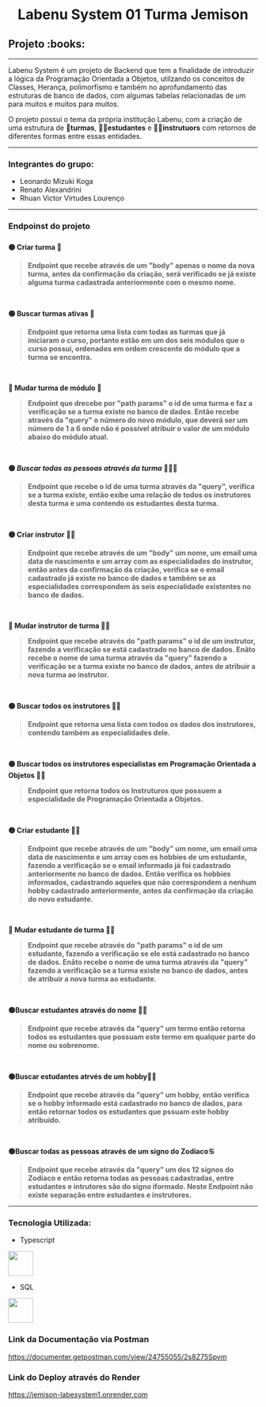 
 <h1 align="center"><strong>Labenu System 01 Turma Jemison</b></strong></h1></div>

<h2>Projeto :books:</h2>
<hr>
Labenu System é um projeto de Backend que tem a finalidade de introduzir a lógica da Programação Orientada a Objetos, utilzando os conceitos de Classes, Herança, polimorfismo e também no aprofundamento das estruturas de banco de dados, com algumas tabelas relacionadas de um para muitos e muitos para muitos.

O projeto possui o tema da própria institução Labenu, com a criação de uma estrutura de :school:**turmas**, :man_student:**estudantes** e :man_teacher:**instrutuors** com retornos de diferentes formas entre essas entidades.
<hr>

### Integrantes do grupo:
* Leonardo Mizuki Koga
* Renato Alexandrini
* Rhuan Victor Virtudes Lourenço
---

<h3>Endpoinst do projeto<h3>
<h4>

:yellow_circle: Criar turma :school:
>Endpoint que recebe através de um "body" apenas o nome da nova turma, antes da confirmação da criação, será verificado se já existe alguma turma cadastrada            anteriormente com o mesmo nome.
</br>

:green_circle: Buscar turmas ativas :school:
>  Endpoint que retorna uma lista com todas as turmas que já iniciaram o curso, portanto estão em um dos seis módulos que o curso possui, ordenados em ordem crescente    do módulo que a turma se encontra.
</br>

:large_blue_circle: Mudar turma de módulo :school:
> Endpoint que drecebe por "path params" o id de uma turma e faz a verificação se a turma existe no banco de dados. Então recebe através da "query" o número do novo módulo, que deverá ser um número de 1 a 6 onde não é possível atribuir o valor de um módulo abaixo do módulo atual.
</br>

:green_circle: ***Buscar todas as pessoas através da turma*** 	:people_holding_hands:
> Endpoint que recebe o id de uma turma através da "query", verifica se a turma existe, então exibe uma relação de todos os instrutores desta turma e uma contendo os estudantes desta turma.
</br>

:yellow_circle: Criar instrutor :man_teacher:
> Endpoint que recebe através de um "body" um nome, um email uma data de nascimento e um array com as especialidades do instrutor, então antes da confirmação da criação, verifica se o email cadastrado já existe no banco de dados e também se as especialidades correspondem às seis especialidade existentes no banco de dados.
</br>

:large_blue_circle: Mudar instrutor de turma :man_teacher:
> Endpoint que recebe através do "path params" o id de um instrutor, fazendo a verificação se está cadastrado no banco de dados. Enãto recebe o nome de uma turma através da "query" fazendo a verificação se a turma existe no banco de dados, antes de atribuir a nova turma ao instrutor.
</br>

:green_circle: Buscar todos os instrutores :man_teacher:
> Endpoint que retorna uma lista com todos os dados dos instrutores, contendo também as especialidades dele.
</br>

:green_circle: Buscar todos os instrutores especialistas em Programação Orientada a Objetos :man_teacher:
>Endpoint que retorna todos os Instruturos que possuem a especialidade de Programação Orientada a Objetos.
</br>

:yellow_circle: Criar estudante :man_student:
> Endpoint que recebe através de um "body" um nome, um email uma data de nascimento e um array com os hobbies de um estudante, fazendo a verificação se o email informado já foi cadastrado anteriormente no banco de dados. Então verifica os hobbies informados, cadastrando aqueles que não correspondem a nenhum hobby cadastrado anteriormente, antes da confirmação da criação do novo estudante.
</br>

:large_blue_circle: Mudar estudante de turma :man_student:
> Endpoint que recebe através do "path params" o id de um estudante, fazendo a verificação se ele está cadastrado no banco de dados. Enãto recebe o nome de uma turma através da "query" fazendo a verificação se a turma existe no banco de dados, antes de atribuir a nova turma ao estudante.
</br>

:green_circle:Buscar estudantes através do nome :man_student:
>Endpoint que recebe através da "query" um termo então retorna todos os estudantes que possuam este termo em qualquer parte do nome ou sobrenome.
</br>

:green_circle:Buscar estudantes atrvés de um hobby:man_student:
>Endpoint que recebe através da "query" um hobby, então verifica se o hobby informado está cadastrado no banco de dados, para então retornar todos os estudantes que pssuam este hobby atribuído.
</br>

:green_circle:Buscar todas as pessoas através de um signo do Zodíaco:cancer:
>Endpoint que recebe através da "query" um dos 12 signos do Zodíaco e então retorna todas as pessoas cadastradas, entre estudantes e intrutores são do signo iformado. Neste Endpoint não existe separação entre estudantes e instrutores.

---

### Tecnologia Utilizada:
* Typescript

<img src="https://user-images.githubusercontent.com/102265620/205476749-786b35ae-cb86-44ab-bff9-4bd8833284b7.png" width="50px">

* SQL

<img src="https://user-images.githubusercontent.com/102265620/205476861-68520703-8f8b-4dc9-9336-fc7d8b4a0764.jpg" width="50px">

### Link da Documentação via Postman
https://documenter.getpostman.com/view/24755055/2s8Z75Spvm

### Link do Deploy através do Render
https://jemison-labesystem1.onrender.com

